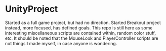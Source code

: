 # UnityProject
Started as a full game project, but had no direction.
Started Breakout project instead, more focused, has defined goals.
This repo is still here as some interesting miscellaneous scripts are contained within, random color stuff, etc.
It should be noted that the MouseLook and PlayerController scripts are not things I made myself, in case anyone is wondering.
